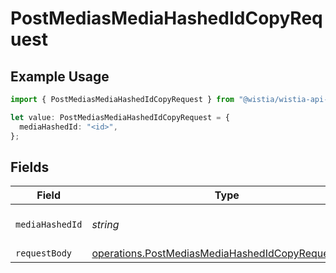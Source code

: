 # PostMediasMediaHashedIdCopyRequest

## Example Usage

```typescript
import { PostMediasMediaHashedIdCopyRequest } from "@wistia/wistia-api-client/models/operations";

let value: PostMediasMediaHashedIdCopyRequest = {
  mediaHashedId: "<id>",
};
```

## Fields

| Field                                                                                                                  | Type                                                                                                                   | Required                                                                                                               | Description                                                                                                            |
| ---------------------------------------------------------------------------------------------------------------------- | ---------------------------------------------------------------------------------------------------------------------- | ---------------------------------------------------------------------------------------------------------------------- | ---------------------------------------------------------------------------------------------------------------------- |
| `mediaHashedId`                                                                                                        | *string*                                                                                                               | :heavy_check_mark:                                                                                                     | The hashed ID of the media.                                                                                            |
| `requestBody`                                                                                                          | [operations.PostMediasMediaHashedIdCopyRequestBody](../../models/operations/postmediasmediahashedidcopyrequestbody.md) | :heavy_minus_sign:                                                                                                     | N/A                                                                                                                    |